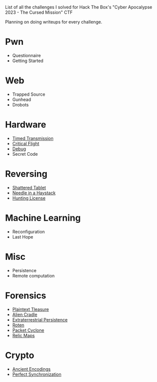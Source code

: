 List of all the challenges I solved for Hack The Box's "Cyber Apocalypse 2023 - The Cursed Mission" CTF

Planning on doing writeups for every challenge.


# Pwn
* Questionnaire
* Getting Started

# Web
* Trapped Source
* Gunhead
* Drobots

# Hardware
* [Timed Transmission](timed%20transmission.md)
* [Critical Flight](Critical%20Flight.md)
* [Debug](Debug.md)
* Secret Code

# Reversing
* [Shattered Tablet](Shattered%20Tablet.md)
* [Needle in a Haystack](Needle%20in%20a%20Haystack.md)
* [Hunting License](Hunting%20License.md)

# Machine Learning
* Reconfiguration
* Last Hope

# Misc
* Persistence
* Remote computation

# Forensics
* [Plaintext Tleasure](Plaintext%20Tleasure.md)
* [Alien Cradle](Alien%20Cradle.md)
* [Extraterrestrial Persistence](Extraterrestrial%20Persistence.md)
* [Roten](Roten.md)
* [Packet Cyclone](Packet%20Cyclone.md)
* [Relic Maps](Relic%20Maps.md)

# Crypto
* [Ancient Encodings](Ancient%20Encodings.md)
* [Perfect Synchronization](Perfect%20Synchronization.md)